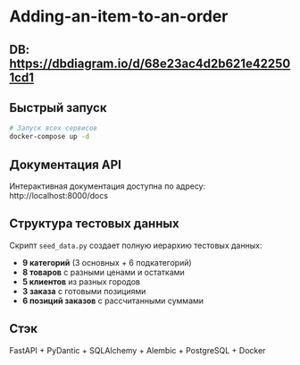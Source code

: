 # Adding-an-item-to-an-order

## DB: https://dbdiagram.io/d/68e23ac4d2b621e422501cd1

## Быстрый запуск

```bash
# Запуск всех сервисов
docker-compose up -d
```

## Документация API

Интерактивная документация доступна по адресу: http://localhost:8000/docs

## Структура тестовых данных

Скрипт `seed_data.py` создает полную иерархию тестовых данных:

- **9 категорий** (3 основных + 6 подкатегорий)
- **8 товаров** с разными ценами и остатками
- **5 клиентов** из разных городов
- **3 заказа** с готовыми позициями
- **6 позиций заказов** с рассчитанными суммами

## Стэк

FastAPI + PyDantic + SQLAlchemy + Alembic + PostgreSQL + Docker

